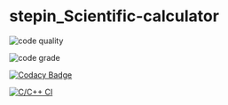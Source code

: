 # stepin_Scientific-calculator

![code quality](https://www.code-inspector.com/project/28091/score/svg)

![code grade](https://www.code-inspector.com/project/28091/status/svg)

[![Codacy Badge](https://app.codacy.com/project/badge/Grade/af6473280662414c91786bb24eb723c9)](https://www.codacy.com/gh/Sandeepmd-1999/stepin_Scientific-calculator/dashboard?utm_source=github.com&amp;utm_medium=referral&amp;utm_content=Sandeepmd-1999/stepin_Scientific-calculator&amp;utm_campaign=Badge_Grade)

[![C/C++ CI](https://github.com/Sandeepmd-1999/stepin_Scientific-calculator/actions/workflows/c-cpp.yml/badge.svg)](https://github.com/Sandeepmd-1999/stepin_Scientific-calculator/actions/workflows/c-cpp.yml)
